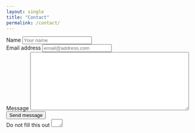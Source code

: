 ```yaml
---
layout: single
title: "Contact"
permalink: /contact/
---
```


<form id="form1" name="form1" accept-charset="UTF-8" autocomplete="off" enctype="multipart/form-data" method="post" novalidate action="https://formspree.io/f/mwkdbnbo">
  <div>
    <label id="title7" for="Field7">Name
      <input id="Field7" name="Field7" type="text" spellcheck="false" maxlength="255" required placeholder="Your name">
    </label>
  </div>
  <div>
    <label id="title2" for="Field2">Email address 
      <input id="Field2" name="Field2" type="email" spellcheck="false" maxlength="255" required placeholder="email@address.com">
    </label>
  </div>
  <div>
    <label id="title1" for="Field1">Message
      <textarea id="Field1" name="Field1" spellcheck="true" rows="10" cols="50" required></textarea>
    </label>
  </div>
  <div>
    <button id="saveForm" name="saveForm" class="btn" type="submit">Send message</button>
  </div>
  <div class="hidden">
    <label for="comment">Do not fill this out
      <textarea name="comment" id="comment" rows="1" cols="1"></textarea>
      <input type="hidden" id="idstamp" name="idstamp" value="DXSyHZyBYpNZI+88LvVOKO8dSfd/5lyIeCQAXFVxeJY=">
    </label>
  </div>
</form>